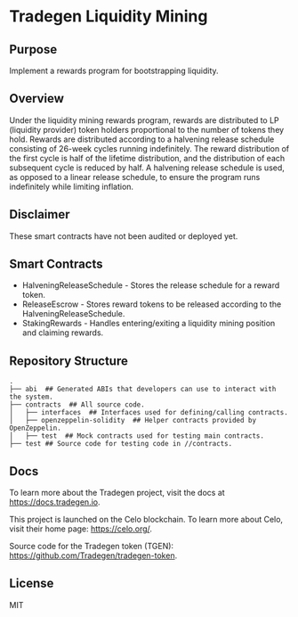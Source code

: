 # Tradegen Liquidity Mining

## Purpose

Implement a rewards program for bootstrapping liquidity.

## Overview

Under the liquidity mining rewards program, rewards are distributed to LP (liquidity provider) token holders proportional to the number of tokens they hold. Rewards are distributed according to a halvening release schedule consisting of 26-week cycles running indefinitely. The reward distribution of the first cycle is half of the lifetime distribution, and the distribution of each subsequent cycle is reduced by half. A halvening release schedule is used, as opposed to a linear release schedule, to ensure the program runs indefinitely while limiting inflation.

## Disclaimer

These smart contracts have not been audited or deployed yet.

## Smart Contracts

* HalveningReleaseSchedule - Stores the release schedule for a reward token.
* ReleaseEscrow - Stores reward tokens to be released according to the HalveningReleaseSchedule.
* StakingRewards - Handles entering/exiting a liquidity mining position and claiming rewards.

## Repository Structure

```
.
├── abi  ## Generated ABIs that developers can use to interact with the system.
├── contracts  ## All source code.
│   ├── interfaces  ## Interfaces used for defining/calling contracts.
│   ├── openzeppelin-solidity  ## Helper contracts provided by OpenZeppelin.
│   ├── test  ## Mock contracts used for testing main contracts.
├── test ## Source code for testing code in //contracts.
```

## Docs

To learn more about the Tradegen project, visit the docs at https://docs.tradegen.io.

This project is launched on the Celo blockchain. To learn more about Celo, visit their home page: https://celo.org/.

Source code for the Tradegen token (TGEN): https://github.com/Tradegen/tradegen-token.

## License

MIT
